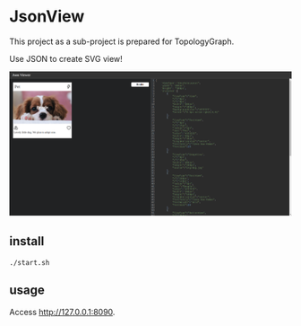 # JsonView

This project as a sub-project is prepared for TopologyGraph.

Use JSON to create SVG view!

<img src="preview.png" alt="json view">

## install

```shell
./start.sh
```

## usage

Access http://127.0.0.1:8090.

